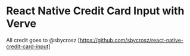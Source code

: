 
# React Native Credit Card Input with Verve
All credit goes to @sbycrosz [https://github.com/sbycrosz/react-native-credit-card-input]
